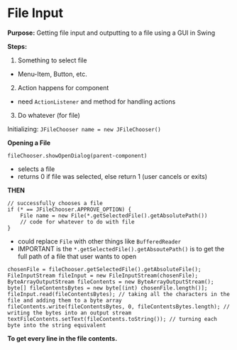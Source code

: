 # File Input
**Purpose:** Getting file input and outputting to a file using a GUI in Swing 

**Steps:**
1. Something to select file
- Menu-Item, Button, etc. 
2. Action happens for component 
- need `ActionListener` and method for handling actions
3. Do whatever (for file) 

Initializing: `JFileChooser name = new JFileChooser()`

**Opening a File** <br> 

`fileChooser.showOpenDialog(parent-component)`
- selects a file 
- returns 0 if file was selected, else return 1 (user cancels or exits)

**THEN** <br> 

``` 
// successfully chooses a file 
if (* == JFileChooser.APPROVE_OPTION) {
    File name = new File(*.getSelectedFile().getAbsolutePath())
    // code for whatever to do with file 
}
```
- could replace `File` with other things like `BufferedReader`
- IMPORTANT is the `*.getSelectedFile().getAbsoutePath()` is to get the full path of a file that user wants to open 



```
chosenFile = fileChooser.getSelectedFile().getAbsoluteFile(); 
FileInputStream fileInput = new FileInputStream(chosenFile); 
ByteArrayOutputStream fileContents = new ByteArrayOutputStream();
byte[] fileContentsBytes = new byte[(int) chosenFile.length()]; 
fileInput.read(fileContentsBytes); // taking all the characters in the file and adding them to a byte array 
fileContents.write(fileContentsBytes, 0, fileContentsBytes.length); // writing the bytes into an output stream 
textFileContents.setText(fileContents.toString()); // turning each byte into the string equivalent 
```

**To get every line in the file contents.**

